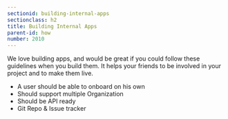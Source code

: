```yaml
---
sectionid: building-internal-apps
sectionclass: h2
title: Building Internal Apps
parent-id: how
number: 2010
---
```


We love building apps, and would be great if you could follow these guidelines when you build them. It helps your friends to be involved in your project and to make them live.

*  A user should be able to onboard on his own
*  Should support multiple Organization
*  Should be API ready
*  Git Repo & Issue tracker